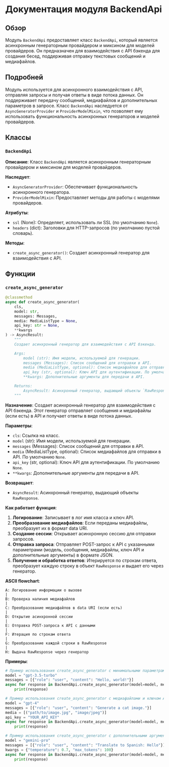 # Документация модуля BackendApi

## Обзор

Модуль `BackendApi` предоставляет класс `BackendApi`, который является асинхронным генераторным провайдером и миксином для моделей провайдеров. Он предназначен для взаимодействия с API бэкенда для создания бесед, поддерживая отправку текстовых сообщений и медиафайлов.

## Подробней

Модуль используется для асинхронного взаимодействия с API, отправляя запросы и получая ответы в виде потока данных. Он поддерживает передачу сообщений, медиафайлов и дополнительных параметров в запросе. Класс `BackendApi` наследуется от `AsyncGeneratorProvider` и `ProviderModelMixin`, что позволяет ему использовать функциональность асинхронных генераторов и моделей провайдеров.

## Классы

### `BackendApi`

**Описание**: Класс `BackendApi` является асинхронным генераторным провайдером и миксином для моделей провайдеров.

**Наследует**:
- `AsyncGeneratorProvider`: Обеспечивает функциональность асинхронного генератора.
- `ProviderModelMixin`: Предоставляет методы для работы с моделями провайдеров.

**Атрибуты**:
- `ssl` (None): Определяет, использовать ли SSL (по умолчанию `None`).
- `headers` (dict): Заголовки для HTTP-запросов (по умолчанию пустой словарь).

**Методы**:
- `create_async_generator()`: Создает асинхронный генератор для взаимодействия с API.

## Функции

### `create_async_generator`

```python
@classmethod
async def create_async_generator(
    cls,
    model: str,
    messages: Messages,
    media: MediaListType = None,
    api_key: str = None,
    **kwargs
) -> AsyncResult:
    """
    Создает асинхронный генератор для взаимодействия с API бэкенда.

    Args:
        model (str): Имя модели, используемой для генерации.
        messages (Messages): Список сообщений для отправки в API.
        media (MediaListType, optional): Список медиафайлов для отправки в API. По умолчанию `None`.
        api_key (str, optional): Ключ API для аутентификации. По умолчанию `None`.
        **kwargs: Дополнительные аргументы для передачи в API.

    Returns:
        AsyncResult: Асинхронный генератор, выдающий объекты `RawResponse`.
    """
```

**Назначение**: Создает асинхронный генератор для взаимодействия с API бэкенда. Этот генератор отправляет сообщения и медиафайлы (если есть) в API и получает ответы в виде потока данных.

**Параметры**:
- `cls`: Ссылка на класс.
- `model` (str): Имя модели, используемой для генерации.
- `messages` (Messages): Список сообщений для отправки в API.
- `media` (MediaListType, optional): Список медиафайлов для отправки в API. По умолчанию `None`.
- `api_key` (str, optional): Ключ API для аутентификации. По умолчанию `None`.
- `**kwargs`: Дополнительные аргументы для передачи в API.

**Возвращает**:
- `AsyncResult`: Асинхронный генератор, выдающий объекты `RawResponse`.

**Как работает функция**:

1. **Логирование**: Записывает в лог имя класса и ключ API.
2. **Преобразование медиафайлов**: Если переданы медиафайлы, преобразует их в формат data URI.
3. **Создание сессии**: Открывает асинхронную сессию для отправки запросов.
4. **Отправка запроса**: Отправляет POST-запрос к API с указанными параметрами (модель, сообщения, медиафайлы, ключ API и дополнительные аргументы) в формате JSON.
5. **Получение и обработка ответов**: Итерируется по строкам ответа, преобразует каждую строку в объект `RawResponse` и выдает его через генератор.

**ASCII flowchart**:

```
A: Логирование информации о вызове
|
B: Проверка наличия медиафайлов
|
C: Преобразование медиафайлов в data URI (если есть)
|
D: Открытие асинхронной сессии
|
E: Отправка POST-запроса к API с данными
|
F: Итерация по строкам ответа
|
G: Преобразование каждой строки в RawResponse
|
H: Выдача RawResponse через генератор
```

**Примеры**:

```python
# Пример использования create_async_generator с минимальными параметрами
model = "gpt-3.5-turbo"
messages = [{"role": "user", "content": "Hello, world!"}]
async for response in BackendApi.create_async_generator(model=model, messages=messages):
    print(response)

# Пример использования create_async_generator с медиафайлами и ключом API
model = "gpt-4"
messages = [{"role": "user", "content": "Generate a cat image."}]
media = [("path/to/image.jpg", "image/jpeg")]
api_key = "YOUR_API_KEY"
async for response in BackendApi.create_async_generator(model=model, messages=messages, media=media, api_key=api_key):
    print(response)

# Пример использования create_async_generator с дополнительными аргументами
model = "gemini-pro"
messages = [{"role": "user", "content": "Translate to Spanish: Hello"}]
kwargs = {"temperature": 0.7, "max_tokens": 100}
async for response in BackendApi.create_async_generator(model=model, messages=messages, **kwargs):
    print(response)